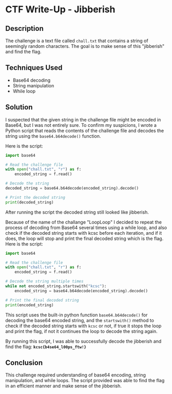 # CTF Write-Up - Jibberish

## Description

The challenge is a text file called `chall.txt` that contains a string of seemingly random characters. The goal is to make sense of this "jibberish" and find the flag.

## Techniques Used

- Base64 decoding
- String manipulation
- While loop

## Solution

I suspected that the given string in the challenge file might be encoded in Base64, but I was not entirely sure. To confirm my suspicions, I wrote a Python script that reads the contents of the challenge file and decodes the string using the `base64.b64decode()` function. 

Here is the script:

```python
import base64

# Read the challenge file
with open("chall.txt", "r") as f:
    encoded_string = f.read()

# Decode the string
decoded_string = base64.b64decode(encoded_string).decode()

# Print the decoded string
print(decoded_string)
```

After running the script the decoded string still looked like jibberish.

Because of the name of the challange "LoopLoop" I decided to repeat the process of decoding from Base64 several times using a while loop, and also check if the decoded string starts with kcsc before each iteration, and if it does, the loop will stop and print the final decoded string which is the flag. Here is the script:

```python
import base64

# Read the challenge file
with open("chall.txt", "r") as f:
    encoded_string = f.read()

# Decode the string multiple times
while not encoded_string.startswith("kcsc"):
    encoded_string = base64.b64decode(encoded_string).decode()

# Print the final decoded string
print(encoded_string)
```
This script uses the built-in python function `base64.b64decode()` for decoding the base64 encoded string, and the `startswith()` method to check if the decoded string starts with `kcsc` or not, if true it stops the loop and print the flag, if not it continues the loop to decode the string again.

By running this script, I was able to successfully decode the jibberish and find the flag: **`kcsc{b4se64_l00ps_ftw!}`** 

## Conclusion

This challenge required understanding of base64 encoding, string manipulation, and while loops. The script provided was able to find the flag in an efficient manner and make sense of the jibberish.



